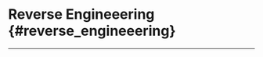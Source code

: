 # Reverse Engineeering {#reverse_engineeering}

------------------------------------------------------------------------

